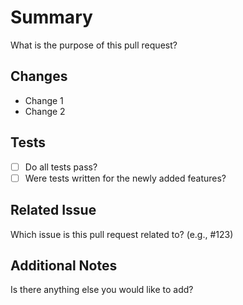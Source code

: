 # Summary

What is the purpose of this pull request?

## Changes

- Change 1
- Change 2

## Tests

- [ ] Do all tests pass?
- [ ] Were tests written for the newly added features?

## Related Issue

Which issue is this pull request related to? (e.g., #123)

## Additional Notes

Is there anything else you would like to add?
